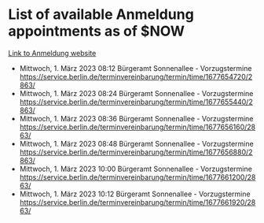 # List of available Anmeldung appointments as of $NOW
[Link to Anmeldung website](https://service.berlin.de/terminvereinbarung/termin/tag.php?termin=1&anliegen[]=120686&dienstleisterlist=122210,122217,327316,122219,327312,122227,327314,122231,327346,122243,327348,122254,122252,329742,122260,329745,122262,329748,122271,327278,122273,327274,122277,327276,330436,122280,327294,122282,327290,122284,327292,122291,327270,122285,327266,122286,327264,122296,327268,150230,329760,122297,327286,122294,327284,122312,329763,122314,329775,122304,327330,122311,327334,122309,327332,317869,122281,327352,122279,329772,122283,122276,327324,122274,327326,122267,329766,122246,327318,122251,327320,122257,327322,122208,327298,122226,327300&herkunft=http%3A%2F%2Fservice.berlin.de%2Fdienstleistung%2F120686%2F)
- Mittwoch, 1. März 2023 08:12 Bürgeramt Sonnenallee - Vorzugstermine https://service.berlin.de/terminvereinbarung/termin/time/1677654720/2863/
- Mittwoch, 1. März 2023 08:24 Bürgeramt Sonnenallee - Vorzugstermine https://service.berlin.de/terminvereinbarung/termin/time/1677655440/2863/
- Mittwoch, 1. März 2023 08:36 Bürgeramt Sonnenallee - Vorzugstermine https://service.berlin.de/terminvereinbarung/termin/time/1677656160/2863/
- Mittwoch, 1. März 2023 08:48 Bürgeramt Sonnenallee - Vorzugstermine https://service.berlin.de/terminvereinbarung/termin/time/1677656880/2863/
- Mittwoch, 1. März 2023 10:00 Bürgeramt Sonnenallee - Vorzugstermine https://service.berlin.de/terminvereinbarung/termin/time/1677661200/2863/
- Mittwoch, 1. März 2023 10:12 Bürgeramt Sonnenallee - Vorzugstermine https://service.berlin.de/terminvereinbarung/termin/time/1677661920/2863/

